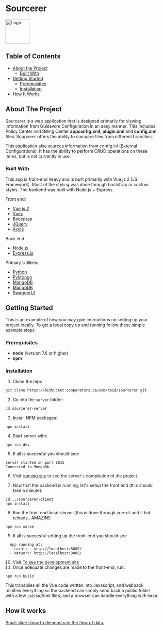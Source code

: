 # Sourcerer

<img src="https://www.flaticon.com/svg/static/icons/svg/2306/2306109.svg" alt="Logo" width="" height="80">

<!-- TABLE OF CONTENTS -->

## Table of Contents

-  [About the Project](#about-the-project)
   -  [Built With](#built-with)
-  [Getting Started](#getting-started)
   -  [Prerequisites](#prerequisites)
   -  [Installation](#installation)
-  [How It Works](#roadmap)

<!-- ABOUT THE PROJECT -->

## About The Project

Sourcerer is a web application that is designed primarily for viewing information from Guidewire Configuration in an easy manner. This includes Policy Center and Billing Center **appconfig.xml**, **plugin.xml** and **config.xml** files. Sourcerer offers the ability to compare files from different branches.

This application also sources information from config.ini (External Configurations). It has the ability to perform CRUD operations on these items, but is not currently in use.

<!-- BUILT WITH -->

### Built With

This app is front-end heavy and is built primarily with Vue.js 2 (JS Framework). Most of the styling was done through bootstrap or custom styles. The backend was built with Node.js + Express.

Front end:

-  [Vue.js 2](https://vuejs.org/)
-  [Vuex](https://vuex.vuejs.org/guide/)
-  [Bootstrap](https://getbootstrap.com)
-  [JQuery](https://jquery.com)
-  [Axios](https://www.npmjs.com/package/axios)

Back end:

-  [Node.js](https://nodejs.org/en/)
-  [Express.js](https://expressjs.com/)

Primary Utilities:

-  [Python](https://www.python.org/)
-  [PyMongo](https://pymongo.readthedocs.io/en/stable/index.html)
-  [MongoDB](https://www.mongodb.com/)
-  [MongoDB](https://www.mongodb.com/)
-  [SwaggerUI](https://swagger.io/tools/swagger-ui/)

<!-- GETTING STARTED -->

## Getting Started

This is an example of how you may give instructions on setting up your project locally.
To get a local copy up and running follow these simple example steps.

### Prerequisites

-  **node** (version 7.6 or higher)
-  **npm**

### Installation

1. Clone the repo

```sh
git clone https://bitbucket.cooperators.ca/scm/csid/sourcerer.git
```

2. Go into the `server` folder:

```sh
cd sourcerer-server
```

3. Install NPM packages:

```
npm install
```

4. Start server with:

```
npm run dev
```

5. If all is succesful you should see:

```
Server started on port 8615
Connected to MongoDb
```

6. Visit <a href="http://localhost:8615/">running site</a> to see the server's compilation of the project.

7. Now that the backend is running, let's setup the front end (this should take a minute):

```
cd ../sourcerer-client
npm install
```

8. Run the front end local-server (this is done through vue-cli and it hot reloads.. AMAZIN!)

```
npm run serve
```

9. If all is succesful setting up the front-end you should see

```
  App running at:
  - Local:   http://localhost:8080/
  - Network: http://localhost:8080/
```

10. Visit <a href="http://localhost:8080/ ">To see the development site</a>
11. Once adequate changes are made to the front-end, run:

```
npm run build
```

This transpiles all the Vue code written into Javascript, and webpack minifies everything so the backend can simply send back a public folder with a few .js/css/html files, and a browser can handle everything with ease.

<!-- ROADMAP -->

## How it works

<a href="https://docs.google.com/presentation/d/1Ighd6HxBZTOusoQ2y3v-dqcF4fCAOSchdjNoe0oW0s8/edit#slide=id.p">Small slide show to demonstrate the flow of data.</a>
